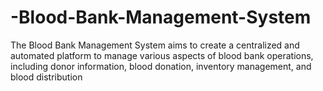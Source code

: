# -Blood-Bank-Management-System
The Blood Bank Management System aims to create a centralized and automated platform to manage various aspects of blood bank operations, including donor information, blood donation, inventory management, and blood distribution
